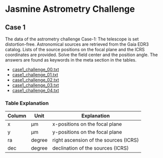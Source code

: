 # Jasmine Astrometry Challenge
## Case 1
The data of the astrometry challenge Case-1: The telescope is set distortion-free. Astronomical sources are retrieved from the Gaia EDR3 catalog. Lists of the source positions on the focal plane and the ICRS coordinates are provided. Solve the field center and the position angle. The answers are found as keywords in the meta section in the tables.

- [case1_challenge_00.txt](https://github.com/xr0038/jasmine_warpfield/raw/master/challenge/case1/case1_challenge_00.txt)
- [case1_challenge_01.txt](https://github.com/xr0038/jasmine_warpfield/raw/master/challenge/case1/case1_challenge_01.txt)
- [case1_challenge_02.txt](https://github.com/xr0038/jasmine_warpfield/raw/master/challenge/case1/case1_challenge_02.txt)
- [case1_challenge_03.txt](https://github.com/xr0038/jasmine_warpfield/raw/master/challenge/case1/case1_challenge_03.txt)
- [case1_challenge_04.txt](https://github.com/xr0038/jasmine_warpfield/raw/master/challenge/case1/case1_challenge_04.txt)


### Table Explanation

|Column|Unit|Explanation|
|------|-----|-----|
|x|&mu;m|x-positions on the focal plane|
|y|&mu;m|y-positions on the focal plane|
|ra|degree|right ascension of the sources (ICRS)|
|dec|degree|declination of the sources (ICRS)|
